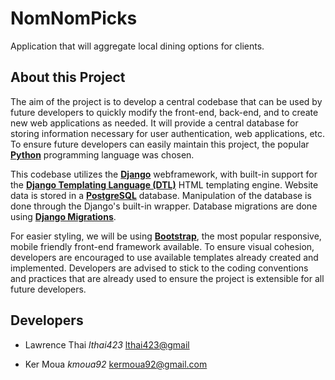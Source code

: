 # NomNomPicks
Application that will aggregate local dining options for clients.

About this Project
------------------

The aim of the project is to develop a central codebase that can be used by future developers to quickly modify the front-end, back-end, and to create new web applications as needed. It will provide a central database for storing information necessary for user authentication, web applications, etc. To ensure future developers can easily maintain this project, the popular [**Python**](https://docs.python.org/3/) programming language was chosen.

This codebase utilizes the [**Django**](https://docs.djangoproject.com/en/1.9/) webframework, with built-in support for the [**Django Templating Language (DTL)**](https://docs.djangoproject.com/en/1.9/topics/templates/) HTML templating engine. Website data is stored in a [**PostgreSQL**](http://www.postgresql.org/docs/) database. Manipulation of the database is done through the Django's built-in wrapper. Database migrations are done using [**Django Migrations**](https://docs.djangoproject.com/en/1.9/topics/migrations/).

For easier styling, we will be using [**Bootstrap**](http://bootstrapdocs.com/v3.0.3/docs/css/), the most popular responsive, mobile friendly front-end framework available.  To ensure visual cohesion, developers are encouraged to use available templates already created and implemented.  Developers are advised to stick to the coding conventions and practices that are already used to ensure the project is extensible for all future developers.

Developers
----------

* Lawrence Thai *lthai423* [lthai423@gmail](mailto:lthai423@gmail.com)

* Ker Moua *kmoua92* [kermoua92@gmail.com](mailto:kermoua92@gmai.com)
